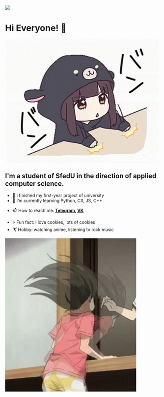 ![](https://komarev.com/ghpvc/?username=Pr0gger1)
# Hi Everyone! 👋
<div align="center">
  <img align="center" width="500px" src="https://github.com/Pr0gger1/Pr0gger1/blob/main/assets/menhera-chan-chibi.gif" alt="Hello">
</div>

## I'm a student of SfedU in the direction of applied computer science.
- 🔭 I finished my first-year project of university
- 🌱 I’m currently learning Python, C#, JS, C++
<!-- 👯 I’m looking to collaborate on ...
- 🤔 I’m looking for help with ...
- 💬 Ask me about ... -->
- 📫 How to reach me:  **[Telegram](https://t.me/progger01), [VK](https://vk.com/4m0gus)**
<!-- - 😄 Pronouns: ... -->
- ⚡ Fun fact: I love cookies, lots of cookies
- 🏋️ Hobby: watching anime, listening to rock music
<img src="https://github.com/Pr0gger1/Pr0gger1/blob/main/assets/anime_rock.gif" alt="eeeeeee rock!">
